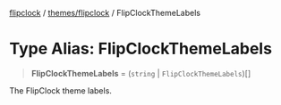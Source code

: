 [flipclock](../../../index.md) / [themes/flipclock](../index.md) / FlipClockThemeLabels

# Type Alias: FlipClockThemeLabels

> **FlipClockThemeLabels** = (`string` \| `FlipClockThemeLabels`)[]

The FlipClock theme labels.
